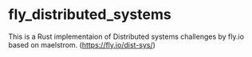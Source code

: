 # fly_distributed_systems

This is a Rust implementaion of Distributed systems challenges by fly.io based on maelstrom. (https://fly.io/dist-sys/)
